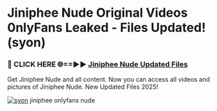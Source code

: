 # Jiniphee Nude Original Videos 0nlyFans Leaked - Files Updated! (syon)

<h3>🔴 CLICK HERE 🌐==►► <a href="https://tinyurl.com/yc6ubb5a" rel="nofollow">Jiniphee Nude Updated Files</a></h3>

Get Jiniphee Nude and all content. Now you can access all videos and pictures of Jiniphee Nude. New Updated Files 2025!

[![syon](https://i.imgur.com/7eu0CRL.gif)](https://tinyurl.com/yc6ubb5a)
jiniphee onlyfans nude